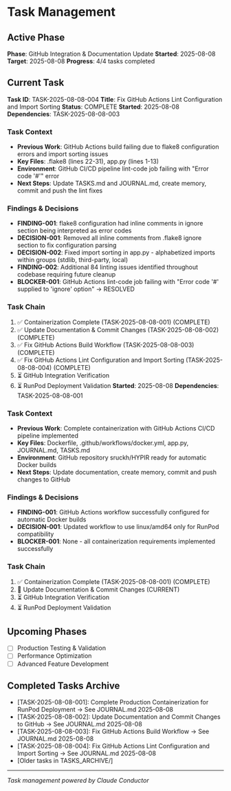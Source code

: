# Task Management

## Active Phase
**Phase**: GitHub Integration & Documentation Update
**Started**: 2025-08-08
**Target**: 2025-08-08
**Progress**: 4/4 tasks completed

## Current Task
**Task ID**: TASK-2025-08-08-004
**Title**: Fix GitHub Actions Lint Configuration and Import Sorting
**Status**: COMPLETE
**Started**: 2025-08-08
**Dependencies**: TASK-2025-08-08-003

### Task Context
<!-- Critical information needed to resume this task -->
- **Previous Work**: GitHub Actions build failing due to flake8 configuration errors and import sorting issues
- **Key Files**: .flake8 (lines 22-31), app.py (lines 1-13)
- **Environment**: GitHub CI/CD pipeline lint-code job failing with "Error code '#'" error
- **Next Steps**: Update TASKS.md and JOURNAL.md, create memory, commit and push the lint fixes

### Findings & Decisions
- **FINDING-001**: flake8 configuration had inline comments in ignore section being interpreted as error codes
- **DECISION-001**: Removed all inline comments from .flake8 ignore section to fix configuration parsing
- **DECISION-002**: Fixed import sorting in app.py - alphabetized imports within groups (stdlib, third-party, local)
- **FINDING-002**: Additional 84 linting issues identified throughout codebase requiring future cleanup
- **BLOCKER-001**: GitHub Actions lint-code job failing with "Error code '#' supplied to 'ignore' option" → RESOLVED

### Task Chain
1. ✅ Containerization Complete (TASK-2025-08-08-001) (COMPLETE)
2. ✅ Update Documentation & Commit Changes (TASK-2025-08-08-002) (COMPLETE)
3. ✅ Fix GitHub Actions Build Workflow (TASK-2025-08-08-003) (COMPLETE)
4. ✅ Fix GitHub Actions Lint Configuration and Import Sorting (TASK-2025-08-08-004) (COMPLETE)
5. ⏳ GitHub Integration Verification
6. ⏳ RunPod Deployment Validation
**Started**: 2025-08-08
**Dependencies**: TASK-2025-08-08-001

### Task Context
<!-- Critical information needed to resume this task -->
- **Previous Work**: Complete containerization with GitHub Actions CI/CD pipeline implemented
- **Key Files**: Dockerfile, .github/workflows/docker.yml, app.py, JOURNAL.md, TASKS.md
- **Environment**: GitHub repository sruckh/HYPIR ready for automatic Docker builds
- **Next Steps**: Update documentation, create memory, commit and push changes to GitHub

### Findings & Decisions
- **FINDING-001**: GitHub Actions workflow successfully configured for automatic Docker builds
- **DECISION-001**: Updated workflow to use linux/amd64 only for RunPod compatibility
- **BLOCKER-001**: None - all containerization requirements implemented successfully

### Task Chain
1. ✅ Containerization Complete (TASK-2025-08-08-001) (COMPLETE)
2. 🔄 Update Documentation & Commit Changes (CURRENT)
3. ⏳ GitHub Integration Verification
4. ⏳ RunPod Deployment Validation

## Upcoming Phases
<!-- Future work not yet started -->
- [ ] Production Testing & Validation
- [ ] Performance Optimization
- [ ] Advanced Feature Development

## Completed Tasks Archive
<!-- Recent completions for quick reference -->
- [TASK-2025-08-08-001]: Complete Production Containerization for RunPod Deployment → See JOURNAL.md 2025-08-08
- [TASK-2025-08-08-002]: Update Documentation and Commit Changes to GitHub → See JOURNAL.md 2025-08-08
- [TASK-2025-08-08-003]: Fix GitHub Actions Build Workflow → See JOURNAL.md 2025-08-08
- [TASK-2025-08-08-004]: Fix GitHub Actions Lint Configuration and Import Sorting → See JOURNAL.md 2025-08-08
- [Older tasks in TASKS_ARCHIVE/]

---
*Task management powered by Claude Conductor*